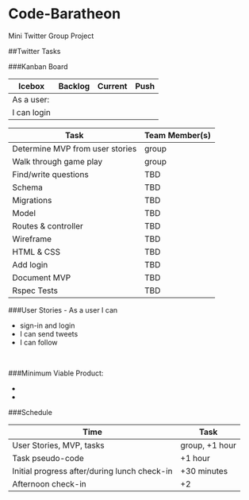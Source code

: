 # Code-Baratheon
Mini Twitter Group Project

##Twitter Tasks

###Kanban Board

Icebox | Backlog | Current | Push
---|---|---|---
As a user: | |  |  |
I can login|
   


Task | Team Member(s)
-----|-------------
 Determine MVP from user stories | group
 Walk through game play | group
 Find/write questions | TBD
 Schema | TBD
 Migrations | TBD
 Model| TBD
 Routes & controller | TBD
 Wireframe | TBD
 HTML & CSS | TBD
 Add login | TBD
 Document MVP | TBD
 Rspec Tests | TBD
 
###User Stories - As a user I can
 * sign-in and login
 * I can send tweets
 * I can follow

<br>

###Minimum Viable Product:

* 
* 

###Schedule

Time|Task
---|---
User Stories, MVP, tasks | group, +1 hour
Task pseudo-code  | +1 hour
Initial progress after/during lunch check-in | +30 minutes
Afternoon check-in | +2 
